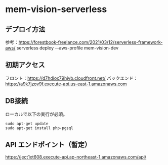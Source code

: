 # mem-vision-serverless

## デプロイ方法
参考：https://forestbook-freelance.com/2021/03/12/serverless-framework-aws/
serverless deploy --aws-profile mem-vision-dev

## 初期アクセス
フロント：https://d7hdiox79hjvb.cloudfront.net/
バックエンド：https://a9k7jzov9f.execute-api.us-east-1.amazonaws.com

## DB接続
ローカルで以下の実行が必須。
```
sudo apt-get update
sudo apt-get install php-pgsql
```

## API エンドポイント（暫定）
https://ject1xt608.execute-api.ap-northeast-1.amazonaws.com/api/
